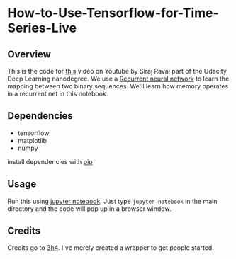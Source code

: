 # How-to-Use-Tensorflow-for-Time-Series-Live

## Overview

This is the code for [this](https://youtu.be/ftMq5ps503w) video on Youtube by Siraj Raval part of the Udacity Deep Learning nanodegree. 
We use a [Recurrent neural network](http://www.wildml.com/2015/09/recurrent-neural-networks-tutorial-part-1-introduction-to-rnns/) 
to learn the mapping between two binary sequences. We'll learn how memory operates in a recurrent net in this notebook.

## Dependencies

* tensorflow
* matplotlib
* numpy

install dependencies with [pip](https://pip.pypa.io/en/stable/)

## Usage

Run this using [jupyter notebook](http://jupyter.readthedocs.io/en/latest/install.html). 
Just type `jupyter notebook` in the main directory and the code will pop up in a browser window. 

## Credits

Credits go to [3h4](https://github.com/3h4). I've merely created a wrapper to get people started.
